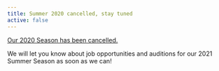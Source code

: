 ```yaml
---
title: Summer 2020 cancelled, stay tuned
active: false
---
```


[Our 2020 Season has been cancelled.](/news/2020-03-25-season-cancelled)

We will let you know about job opportunities and auditions for our 2021 Summer
Season as soon as we can!

